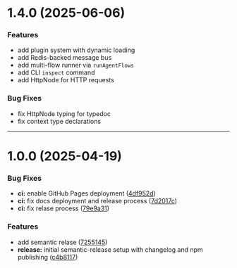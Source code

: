 # 1.4.0 (2025-06-06)

### Features

- add plugin system with dynamic loading
- add Redis-backed message bus
- add multi-flow runner via `runAgentFlows`
- add CLI `inspect` command
- add HttpNode for HTTP requests

### Bug Fixes

- fix HttpNode typing for typedoc
- fix context type declarations

---

# 1.0.0 (2025-04-19)

### Bug Fixes

- **ci:** enable GitHub Pages deployment ([4df952d](https://github.com/EunixTech/ai-agent-flow/commit/4df952dbf9a1a475e98bd91947b73e06e2850c03))
- **ci:** fix docs deployment and release process ([7d2017c](https://github.com/EunixTech/ai-agent-flow/commit/7d2017c61ff11be9326042d23ed949def5da6dc4))
- **ci:** fix relase process ([79e9a31](https://github.com/EunixTech/ai-agent-flow/commit/79e9a313b40f6c5a7d8120fccc4b3296f1b994ab))

### Features

- add semantic relase ([7255145](https://github.com/EunixTech/ai-agent-flow/commit/7255145b140c4b9a6647d2828d5c4a65a954e24b))
- **release:** initial semantic-release setup with changelog and npm publishing ([c4b8117](https://github.com/EunixTech/ai-agent-flow/commit/c4b81170620b73c682c6b953e37e29f9e272966a))
